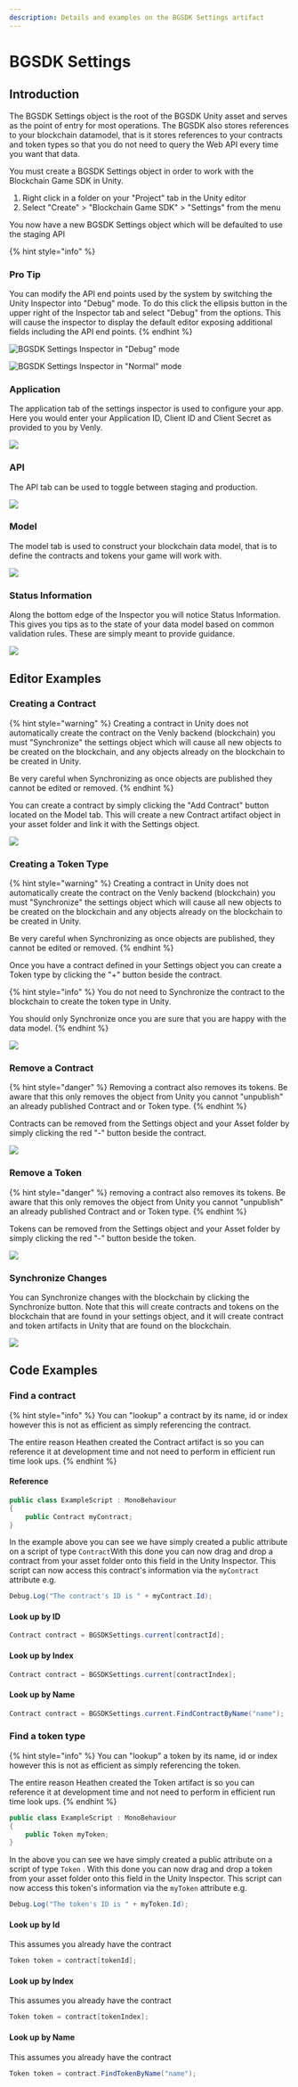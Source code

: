 ```yaml
---
description: Details and examples on the BGSDK Settings artifact
---
```


# BGSDK Settings

## Introduction

The BGSDK Settings object is the root of the BGSDK Unity asset and serves as the point of entry for most operations. The BGSDK also stores references to your blockchain datamodel, that is it stores references to your contracts and token types so that you do not need to query the Web API every time you want that data.

You must create a BGSDK Settings object in order to work with the Blockchain Game SDK in Unity.&#x20;

1. Right click in a folder on your "Project" tab in the Unity editor
2. Select "Create" > "Blockchain Game SDK" > "Settings" from the menu

You now have a new BGSDK Settings object which will be defaulted to use the staging API

{% hint style="info" %}
### Pro Tip

You can modify the API end points used by the system by switching the Unity Inspector into "Debug" mode. To do this click the ellipsis button in the upper right of the Inspector tab and select "Debug" from the options. This will cause the inspector to display the default editor exposing additional fields including the API end points.
{% endhint %}

![BGSDK Settings Inspector in "Debug" mode](<../../../.gitbook/assets/image (57).png>)

![BGSDK Settings Inspector in "Normal" mode](<../../../.gitbook/assets/image (58).png>)

### Application

The application tab of the settings inspector is used to configure your app. Here you would enter your Application ID, Client ID and Client Secret as provided to you by Venly.

![](<../../../.gitbook/assets/image (59).png>)

### API

The API tab can be used to toggle between staging and production.&#x20;

![](<../../../.gitbook/assets/image (61).png>)

### Model

The model tab is used to construct your blockchain data model, that is to define the contracts and tokens your game will work with.

![](<../../../.gitbook/assets/image (62).png>)

### Status Information

Along the bottom edge of the Inspector you will notice Status Information. This gives you tips as to the state of your data model based on common validation rules. These are simply meant to provide guidance.

![](<../../../.gitbook/assets/image (63).png>)

## Editor Examples

### Creating a Contract

{% hint style="warning" %}
Creating a contract in Unity does not automatically create the contract on the Venly backend (blockchain) you must "Synchronize" the settings object which will cause all new objects to be created on the blockchain, and any objects already on the blockchain to be created in Unity.

Be very careful when Synchronizing as once objects are published they cannot be edited or removed.
{% endhint %}

You can create a contract by simply clicking the "Add Contract" button located on the Model tab. This will create a new Contract artifact object in your asset folder and link it with the Settings object.

![](<../../../.gitbook/assets/image (52).png>)

### Creating a Token Type

{% hint style="warning" %}
Creating a contract in Unity does not automatically create the contract on the Venly backend (blockchain) you must "Synchronize" the settings object which will cause all new objects to be created on the blockchain and any objects already on the blockchain to be created in Unity.

Be very careful when Synchronizing as once objects are published, they cannot be edited or removed.
{% endhint %}

Once you have a contract defined in your Settings object you can create a Token type by clicking the "+" button beside the contract.

{% hint style="info" %}
You do not need to Synchronize the contract to the blockchain to create the token type in Unity.&#x20;

You should only Synchronize once you are sure that you are happy with the data model.
{% endhint %}

![](<../../../.gitbook/assets/image (54).png>)

### Remove a Contract

{% hint style="danger" %}
Removing a contract also removes its tokens. Be aware that this only removes the object from Unity you cannot "unpublish" an already published Contract and or Token type.
{% endhint %}

Contracts can be removed from the Settings object and your Asset folder by simply clicking the red "-" button beside the contract.

![](<../../../.gitbook/assets/image (55).png>)

### Remove a Token

{% hint style="danger" %}
removing a contract also removes its tokens. Be aware that this only removes the object from Unity you cannot "unpublish" an already published Contract and or Token type.
{% endhint %}

Tokens can be removed from the Settings object and your Asset folder by simply clicking the red "-" button beside the token.

![](<../../../.gitbook/assets/image (56).png>)

### Synchronize Changes

You can Synchronize changes with the blockchain by clicking the Synchronize button. Note that this will create contracts and tokens on the blockchain that are found in your settings object, and it will create contract and token artifacts in Unity that are found on the blockchain.

![](<../../../.gitbook/assets/image (64).png>)

## Code Examples

### Find a contract

{% hint style="info" %}
You can "lookup" a contract by its name, id or index however this is not as efficient as simply referencing the contract.

The entire reason Heathen created the Contract artifact is so you can reference it at development time and not need to perform in efficient run time look ups.
{% endhint %}

#### Reference&#x20;

```csharp
public class ExampleScript : MonoBehaviour
{
    public Contract myContract;
}
```

In the example above you can see we have simply created a public attribute on a script of type `Contract`With this done you can now drag and drop a contract from your asset folder onto this field in the Unity Inspector. This script can now access this contract's information via the `myContract` attribute e.g.&#x20;

```csharp
Debug.Log("The contract's ID is " + myContract.Id);
```

#### Look up by ID

```csharp
Contract contract = BGSDKSettings.current[contractId];
```

#### Look up by Index

```csharp
Contract contract = BGSDKSettings.current[contractIndex];
```

#### Look up by Name

```csharp
Contract contract = BGSDKSettings.current.FindContractByName("name");
```

### Find a token type

{% hint style="info" %}
You can "lookup" a token by its name, id or index however this is not as efficient as simply referencing the token.

The entire reason Heathen created the Token artifact is so you can reference it at development time and not need to perform in efficient run time look ups.
{% endhint %}

```csharp
public class ExampleScript : MonoBehaviour
{
    public Token myToken;
}
```

In the above you can see we have simply created a public attribute on a script of type `Token` . With this done you can now drag and drop a token from your asset folder onto this field in the Unity Inspector. This script can now access this token's information via the `myToken` attribute e.g.&#x20;

```csharp
Debug.Log("The token's ID is " + myToken.Id);
```

#### Look up by Id

This assumes you already have the contract

```csharp
Token token = contract[tokenId];
```

#### Look up by Index

This assumes you already have the contract

```csharp
Token token = contract[tokenIndex];
```

#### Look up by Name

This assumes you already have the contract

```csharp
Token token = contract.FindTokenByName("name");
```
